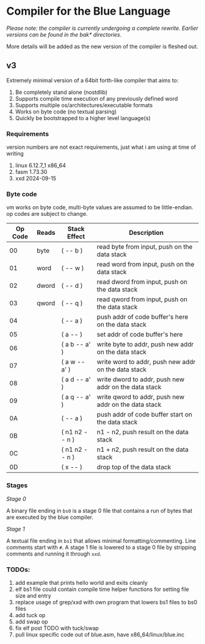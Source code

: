 # Compiler for the Blue Language

_Please note: the compiler is currently undergoing a complete rewrite. Earlier versions can be found in the bak* directories._

More details will be added as the new version of the compiler is fleshed out.


## v3

Extremely minimal version of a 64bit forth-like compiler that aims to:

1. Be completely stand alone (nostdlib)
1. Supports compile time execution of any previously defined word
1. Supports multiple os/architectures/executable formats
1. Works on byte code (no textual parsing)
1. Quickly be bootstrapped to a higher level language(s)

### Requirements

version numbers are not exact requirements, just what i am using at time of writing

1. linux 6.12.7_1 x86_64
1. fasm 1.73.30
1. xxd 2024-09-15

### Byte code

vm works on byte code, multi-byte values are assumed to be little-endian. op codes are subject to change.

| Op Code | Reads | Stack Effect | Description |
|----|----|----|----|
| 00 | byte | ( -- b ) | read byte from input, push on the data stack |
| 01 | word | ( -- w ) | read word from input, push on the data stack |
| 02 | dword | ( -- d ) | read dword from input, push on the data stack |
| 03 | qword | ( -- q ) | read qword from input, push on the data stack |
| 04 | | ( -- a ) | push addr of code buffer's here on the data stack |
| 05 | | ( a -- ) | set addr of code buffer's here |
| 06 | | ( a b -- a' ) | write byte to addr, push new addr on the data stack |
| 07 | | ( a w -- a' ) | write word to addr, push new addr on the data stack |
| 08 | | ( a d -- a' ) | write dword to addr, push new addr on the data stack |
| 09 | | ( a q -- a' ) | write qword to addr, push new addr on the data stack |
| 0A | | ( -- a ) | push addr of code buffer start on the data stack |
| 0B | | ( n1 n2 -- n ) | n1 - n2, push result on the data stack
| 0C | | ( n1 n2 -- n ) | n1 + n2, push result on the data stack
| 0D | | ( x -- ) | drop top of the data stack

### Stages

_Stage 0_

A binary file ending in `bs0` is a stage 0 file that contains a run of bytes that are executed by the blue
compiler.

_Stage 1_

A textual file ending in `bs1` that allows minimal formatting/commenting. Line comments start with `#`. A stage 1
file is lowered to a stage 0 file by stripping comments and running it through `xxd`.

### TODOs:

1. add example that prints hello world and exits cleanly
1. elf bs1 file could contain compile time helper functions for setting file size and entry
1. replace usage of grep/xxd with own program that lowers bs1 files to bs0 files
1. add tuck op
1. add swap op
1. fix elf post TODO with tuck/swap
1. pull linux specific code out of blue.asm, have x86_64/linux/blue.inc
